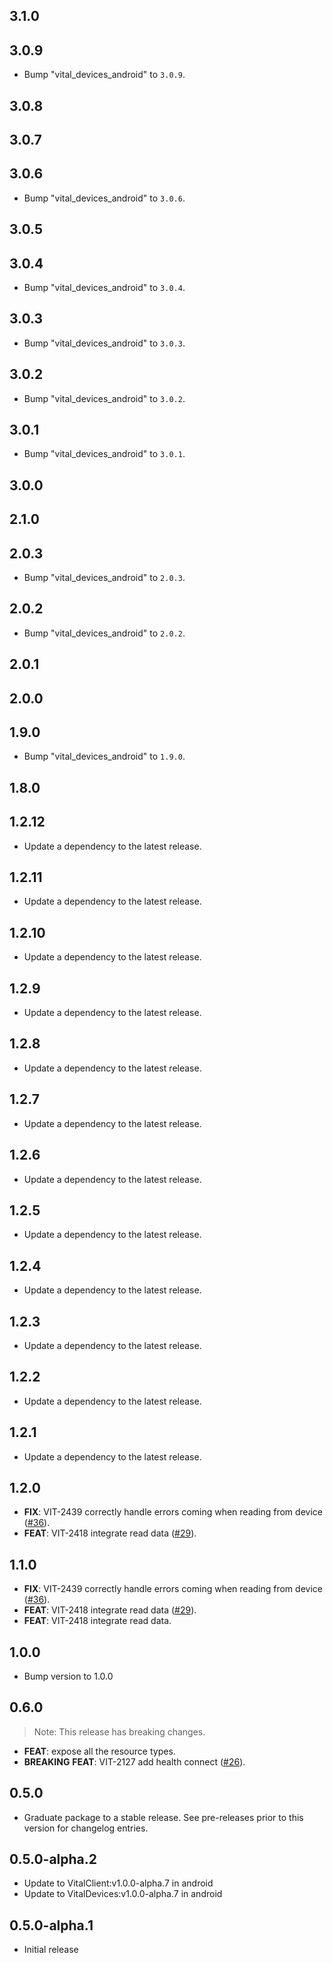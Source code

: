## 3.1.0

## 3.0.9

 - Bump "vital_devices_android" to `3.0.9`.

## 3.0.8

## 3.0.7

## 3.0.6

 - Bump "vital_devices_android" to `3.0.6`.

## 3.0.5

## 3.0.4

 - Bump "vital_devices_android" to `3.0.4`.

## 3.0.3

 - Bump "vital_devices_android" to `3.0.3`.

## 3.0.2

 - Bump "vital_devices_android" to `3.0.2`.

## 3.0.1

 - Bump "vital_devices_android" to `3.0.1`.

## 3.0.0

## 2.1.0

## 2.0.3

 - Bump "vital_devices_android" to `2.0.3`.

## 2.0.2

 - Bump "vital_devices_android" to `2.0.2`.

## 2.0.1

## 2.0.0

## 1.9.0

 - Bump "vital_devices_android" to `1.9.0`.

## 1.8.0

## 1.2.12

 - Update a dependency to the latest release.

## 1.2.11

 - Update a dependency to the latest release.

## 1.2.10

 - Update a dependency to the latest release.

## 1.2.9

 - Update a dependency to the latest release.

## 1.2.8

 - Update a dependency to the latest release.

## 1.2.7

 - Update a dependency to the latest release.

## 1.2.6

 - Update a dependency to the latest release.

## 1.2.5

 - Update a dependency to the latest release.

## 1.2.4

 - Update a dependency to the latest release.

## 1.2.3

 - Update a dependency to the latest release.

## 1.2.2

 - Update a dependency to the latest release.

## 1.2.1

 - Update a dependency to the latest release.

## 1.2.0

 - **FIX**: VIT-2439 correctly handle errors coming when reading from device ([#36](https://github.com/tryVital/vital-flutter/issues/36)).
 - **FEAT**: VIT-2418 integrate read data ([#29](https://github.com/tryVital/vital-flutter/issues/29)).

## 1.1.0

 - **FIX**: VIT-2439 correctly handle errors coming when reading from device ([#36](https://github.com/tryVital/vital-flutter/issues/36)).
 - **FEAT**: VIT-2418 integrate read data ([#29](https://github.com/tryVital/vital-flutter/issues/29)).
 - **FEAT**: VIT-2418 integrate read data.

## 1.0.0

- Bump version to 1.0.0

## 0.6.0

> Note: This release has breaking changes.

- **FEAT**: expose all the resource types.
- **BREAKING** **FEAT**: VIT-2127 add health connect ([#26](https://github.com/tryVital/vital-flutter/issues/26)).

## 0.5.0

- Graduate package to a stable release. See pre-releases prior to this version for changelog entries.

## 0.5.0-alpha.2

* Update to VitalClient:v1.0.0-alpha.7 in android
* Update to VitalDevices:v1.0.0-alpha.7 in android

## 0.5.0-alpha.1

* Initial release
